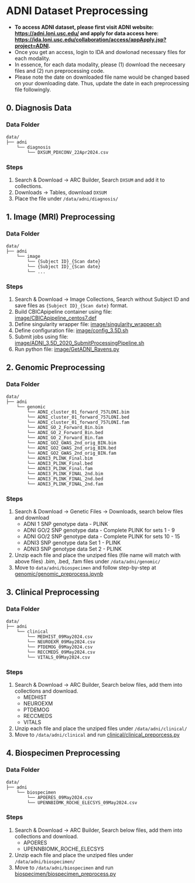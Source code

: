 # ADNI Dataset Preprocessing
- **To access ADNI dataset, please first visit ADNI website: https://adni.loni.usc.edu/ and apply for data access here: https://ida.loni.usc.edu/collaboration/access/appApply.jsp?project=ADNI.**
- Once you get an access, login to IDA and dowlonad necessary files for each modality.
- In essence, for each data modality, please (1) download the neceesary files and (2) run preprocessing code.  
- Please note the date on downloaded file name would be changed based on your downloading date. Thus, update the date in each preprocessing file followingly.

## 0. Diagnosis Data
### Data Folder 
```
data/
├── adni
    └── diagnosis
        └── DXSUM_PDXCONV_22Apr2024.csv
```

### Steps
1. Search & Download -> ARC Builder, Search `DXSUM` and add it to collections.
2. Downloads -> Tables, download `DXSUM`
3. Place the file under `/data/adni/diagnosis/`


## 1. Image (MRI) Preprocessing

### Data Folder 
```
data/
├── adni
    └── image
        └── {Subject ID}_{Scan date}
        └── {Subject ID}_{Scan date}
        └── ...
```

### Steps
1. Search & Download -> Image Collections, Search without Subject ID and save files as `{Subject ID}_{Scan date}` format.
2. Build CBICApipeline container using file: [image/CBICApipeline_centos7.def](image/CBICApipeline_centos7.def)
3. Define singularity wrapper file: [image/singularity_wrapper.sh](image/singularity_wrapper.sh)
4. Define configuration file: [image/config_3.5D.sh](image/config_3.5D.sh)
5. Submit jobs using file: [image/ADNI_3.5D_2020_SubmitProcessingPipeline.sh](image/ADNI_3.5D_2020_SubmitProcessingPipeline.sh)
6. Run python file: [image/GetADNI_Ravens.py](image/GetADNI_Ravens.py)


## 2. Genomic Preprocessing
### Data Folder 
```
data/
├── adni
    └── genomic
        └── ADNI_cluster_01_forward_757LONI.bim
        └── ADNI_cluster_01_forward_757LONI.bed
        └── ADNI_cluster_01_forward_757LONI.fam
        └── ADNI_GO_2_Forward_Bin.bim
        └── ADNI_GO_2_Forward_Bin.bed
        └── ADNI_GO_2_Forward_Bin.fam
        └── ADNI_GO2_GWAS_2nd_orig_BIN.bim
        └── ADNI_GO2_GWAS_2nd_orig_BIN.bed
        └── ADNI_GO2_GWAS_2nd_orig_BIN.fam
        └── ADNI3_PLINK_Final.bim
        └── ADNI3_PLINK_Final.bed
        └── ADNI3_PLINK_Final.fam
        └── ADNI3_PLINK_FINAL_2nd.bim
        └── ADNI3_PLINK_FINAL_2nd.bed
        └── ADNI3_PLINK_FINAL_2nd.fam
```

### Steps
1. Search & Download -> Genetic Files -> Downloads, search below files and download
    - ADNI 1 SNP genotype data - PLINK
    - ADNI GO/2 SNP genotype data - Complete PLINK for sets 1 - 9
    - ADNI GO/2 SNP genotype data - Complete PLINK for sets 10 - 15
    - ADNI3 SNP genotype data Set 1 - PLINK
    - ADNI3 SNP genotype data Set 2 - PLINK
2. Unzip each file and place the unziped files (file name will match with above files) .bim, .bed, .fam files under `/data/adni/genomic/`
3. Move to `data/adni/biospecimen` and follow step-by-step at [genomic/genomic_preprocess.ipynb](genomic/genomic_preprocess.ipynb)


## 3. Clinical Preprocessing
### Data Folder 
```
data/
├── adni
    └── clinical
        └── MEDHIST_09May2024.csv
        └── NEUROEXM_09May2024.csv
        └── PTDEMOG_09May2024.csv
        └── RECCMEDS_09May2024.csv
        └── VITALS_09May2024.csv
```

### Steps
1. Search & Download -> ARC Builder, Search below files, add them into collections and download.
    - MEDHIST
    - NEUROEXM
    - PTDEMOG
    - RECCMEDS
    - VITALS
2. Unzip each file and place the unziped files under `/data/adni/clinical/`
3. Move to `/data/adni/clinical` and run [clinical/clinical_preporcess.py](clinical/clinical_preporcess.py)


## 4. Biospecimen Preprocessing
### Data Folder 
```
data/
├── adni
    └── biospecimen
        └── APOERES_09May2024.csv
        └── UPENNBIOMK_ROCHE_ELECSYS_09May2024.csv
```

### Steps
1. Search & Download -> ARC Builder, Search below files, add them into collections and download.
    - APOERES
    - UPENNBIOMK_ROCHE_ELECSYS
2. Unzip each file and place the unziped files under `/data/adni/biospecimen/`
3. Move to `/data/adni/biospecimen` and run [biospecimen/biospecimen_preprocess.py](biospecimen/biospecimen_preprocess.py)